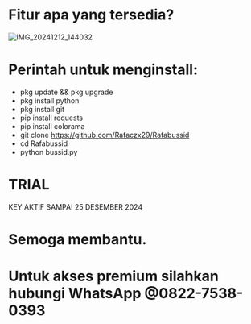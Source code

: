 # Fitur apa yang tersedia? 
![IMG_20241212_144032](https://github.com/user-attachments/assets/9d4efe1d-194c-4947-b323-a28c363fe42f)

# Perintah untuk menginstall:
 - pkg update && pkg upgrade
 - pkg install python
 - pkg install git
 - pip install requests
 - pip install colorama
 - git clone https://github.com/Rafaczx29/Rafabussid
 - cd Rafabussid
 - python bussid.py

# TRIAL
KEY AKTIF SAMPAI 25 DESEMBER 2024 

# Semoga membantu. 
# Untuk akses premium silahkan hubungi WhatsApp  @0822-7538-0393

